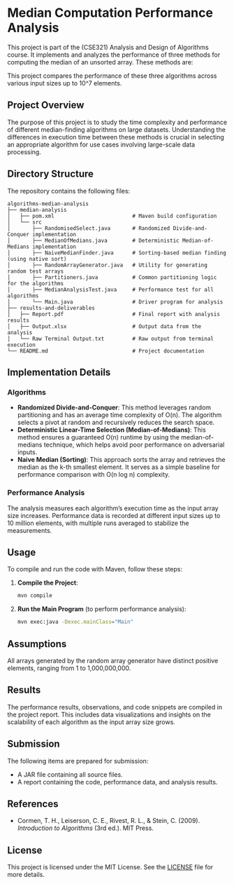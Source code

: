 # Median Computation Performance Analysis

This project is part of the (CSE321) Analysis and Design of Algorithms course. It implements and analyzes the performance of three methods for computing the median of an unsorted array. These methods are:

This project compares the performance of these three algorithms across various input sizes up to 10^7 elements.

## Project Overview

The purpose of this project is to study the time complexity and performance of different median-finding algorithms on large datasets. Understanding the differences in execution time between these methods is crucial in selecting an appropriate algorithm for use cases involving large-scale data processing.

## Directory Structure

The repository contains the following files:

```plaintext
algorithms-median-analysis
├── median-analysis
│   ├── pom.xml                         # Maven build configuration
│   └── src
│       ├── RandomisedSelect.java       # Randomized Divide-and-Conquer implementation 
│       ├── MedianOfMedians.java        # Deterministic Median-of-Medians implementation
│       ├── NaiveMedianFinder.java      # Sorting-based median finding (using native sort)
│       ├── RandomArrayGenerator.java   # Utility for generating random test arrays
│       ├── Partitioners.java           # Common partitioning logic for the algorithms
│       ├── MedianAnalysisTest.java     # Performance test for all algorithms
│       └── Main.java                   # Driver program for analysis
├── results-and-deliverables
│   ├── Report.pdf                      # Final report with analysis results
│   ├── Output.xlsx                     # Output data from the analysis
│   └── Raw Terminal Output.txt         # Raw output from terminal execution
└── README.md                           # Project documentation
```

## Implementation Details

### Algorithms

- **Randomized Divide-and-Conquer**: This method leverages random partitioning and has an average time complexity of O(n). The algorithm selects a pivot at random and recursively reduces the search space.
- **Deterministic Linear-Time Selection (Median-of-Medians)**: This method ensures a guaranteed O(n) runtime by using the median-of-medians technique, which helps avoid poor performance on adversarial inputs.
- **Naive Median (Sorting)**: This approach sorts the array and retrieves the median as the k-th smallest element. It serves as a simple baseline for performance comparison with O(n log n) complexity.

### Performance Analysis

The analysis measures each algorithm’s execution time as the input array size increases. Performance data is recorded at different input sizes up to 10 million elements, with multiple runs averaged to stabilize the measurements.

## Usage

To compile and run the code with Maven, follow these steps:

1. **Compile the Project**:
    ```bash
    mvn compile
    ```

2. **Run the Main Program** (to perform performance analysis):
    ```bash
    mvn exec:java -Dexec.mainClass="Main"
    ```

## Assumptions

All arrays generated by the random array generator have distinct positive elements, ranging from 1 to 1,000,000,000.

## Results

The performance results, observations, and code snippets are compiled in the project report. This includes data visualizations and insights on the scalability of each algorithm as the input array size grows.

## Submission

The following items are prepared for submission:

- A JAR file containing all source files.
- A report containing the code, performance data, and analysis results.

## References

- Cormen, T. H., Leiserson, C. E., Rivest, R. L., & Stein, C. (2009). *Introduction to Algorithms* (3rd ed.). MIT Press.

## License

This project is licensed under the MIT License. See the [LICENSE](LICENSE) file for more details.
